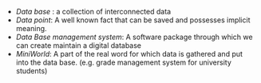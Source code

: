 - _Data base_ : a collection of interconnected data
- _Data point_: A well known fact that can be saved and possesses implicit meaning.
- _Data Base management system_: A software package through which we can create maintain a digital database
- _MiniWorld_: A part of the real word for which data is gathered and put into the data base. (e.g. grade management system for university students)